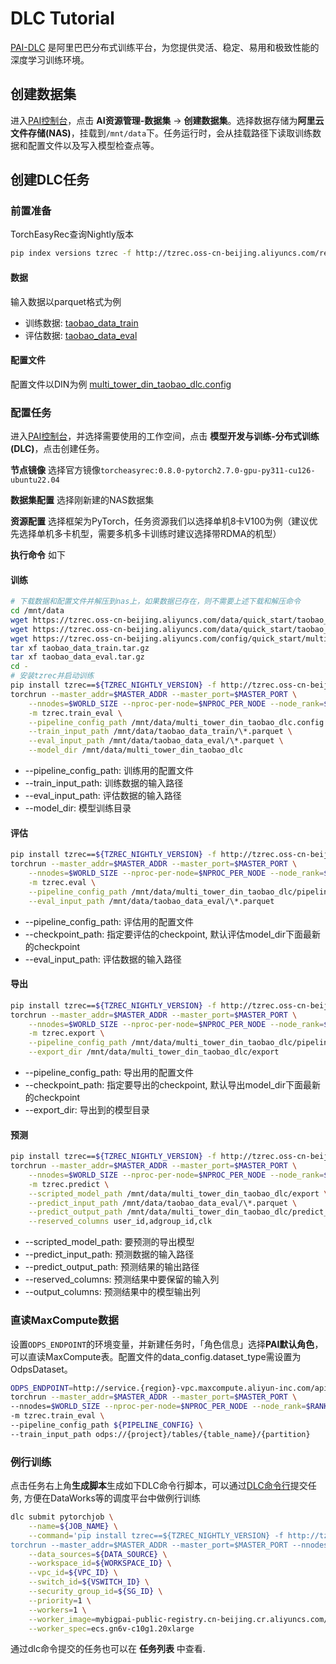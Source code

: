 # DLC Tutorial

[PAI-DLC](https://help.aliyun.com/zh/pai/user-guide/container-training) 是阿里巴巴分布式训练平台，为您提供灵活、稳定、易用和极致性能的深度学习训练环境。

## 创建数据集

进入[PAI控制台](https://pai.console.aliyun.com/)，点击 **AI资源管理-数据集** -> **创建数据集**。选择数据存储为**阿里云文件存储(NAS)**，挂载到`/mnt/data`下。任务运行时，会从挂载路径下读取训练数据和配置文件以及写入模型检查点等。

## 创建DLC任务

### 前置准备

TorchEasyRec查询Nightly版本

```bash
pip index versions tzrec -f http://tzrec.oss-cn-beijing.aliyuncs.com/release/nightly/repo.html --trusted-host tzrec.oss-cn-beijing.aliyuncs.com
```

#### 数据

输入数据以parquet格式为例

- 训练数据: [taobao_data_train](https://tzrec.oss-cn-beijing.aliyuncs.com/data/quick_start/taobao_data_train.tar.gz)
- 评估数据: [taobao_data_eval](https://tzrec.oss-cn-beijing.aliyuncs.com/data/quick_start/taobao_data_eval.tar.gz)

#### 配置文件

配置文件以DIN为例 [multi_tower_din_taobao_dlc.config](https://tzrec.oss-cn-beijing.aliyuncs.com/config/quick_start/multi_tower_din_taobao_dlc.config)

### 配置任务

进入[PAI控制台](https://pai.console.aliyun.com)，并选择需要使用的工作空间，点击 **模型开发与训练-分布式训练(DLC)**，点击创建任务。

**节点镜像** 选择官方镜像`torcheasyrec:0.8.0-pytorch2.7.0-gpu-py311-cu126-ubuntu22.04`

**数据集配置** 选择刚新建的NAS数据集

**资源配置** 选择框架为PyTorch，任务资源我们以选择单机8卡V100为例（建议优先选择单机多卡机型，需要多机多卡训练时建议选择带RDMA的机型）

**执行命令** 如下

#### 训练

```bash
# 下载数据和配置文件并解压到nas上，如果数据已存在，则不需要上述下载和解压命令
cd /mnt/data
wget https://tzrec.oss-cn-beijing.aliyuncs.com/data/quick_start/taobao_data_train.tar.gz
wget https://tzrec.oss-cn-beijing.aliyuncs.com/data/quick_start/taobao_data_eval.tar.gz
wget https://tzrec.oss-cn-beijing.aliyuncs.com/config/quick_start/multi_tower_din_taobao_dlc.config
tar xf taobao_data_train.tar.gz
tar xf taobao_data_eval.tar.gz
cd -
# 安装tzrec并启动训练
pip install tzrec==${TZREC_NIGHTLY_VERSION} -f http://tzrec.oss-cn-beijing.aliyuncs.com/release/nightly/repo.html --trusted-host tzrec.oss-cn-beijing.aliyuncs.com
torchrun --master_addr=$MASTER_ADDR --master_port=$MASTER_PORT \
    --nnodes=$WORLD_SIZE --nproc-per-node=$NPROC_PER_NODE --node_rank=$RANK \
    -m tzrec.train_eval \
    --pipeline_config_path /mnt/data/multi_tower_din_taobao_dlc.config \
    --train_input_path /mnt/data/taobao_data_train/\*.parquet \
    --eval_input_path /mnt/data/taobao_data_eval/\*.parquet \
    --model_dir /mnt/data/multi_tower_din_taobao_dlc
```

- --pipeline_config_path: 训练用的配置文件
- --train_input_path: 训练数据的输入路径
- --eval_input_path: 评估数据的输入路径
- --model_dir: 模型训练目录

#### 评估

```bash
pip install tzrec==${TZREC_NIGHTLY_VERSION} -f http://tzrec.oss-cn-beijing.aliyuncs.com/release/nightly/repo.html --trusted-host tzrec.oss-cn-beijing.aliyuncs.com
torchrun --master_addr=$MASTER_ADDR --master_port=$MASTER_PORT \
    --nnodes=$WORLD_SIZE --nproc-per-node=$NPROC_PER_NODE --node_rank=$RANK \
    -m tzrec.eval \
    --pipeline_config_path /mnt/data/multi_tower_din_taobao_dlc/pipeline.config \
    --eval_input_path /mnt/data/taobao_data_eval/\*.parquet
```

- --pipeline_config_path: 评估用的配置文件
- --checkpoint_path: 指定要评估的checkpoint, 默认评估model_dir下面最新的checkpoint
- --eval_input_path: 评估数据的输入路径

#### 导出

```bash
pip install tzrec==${TZREC_NIGHTLY_VERSION} -f http://tzrec.oss-cn-beijing.aliyuncs.com/release/nightly/repo.html --trusted-host tzrec.oss-cn-beijing.aliyuncs.com
torchrun --master_addr=$MASTER_ADDR --master_port=$MASTER_PORT \
    --nnodes=$WORLD_SIZE --nproc-per-node=$NPROC_PER_NODE --node_rank=$RANK \
    -m tzrec.export \
    --pipeline_config_path /mnt/data/multi_tower_din_taobao_dlc/pipeline.config \
    --export_dir /mnt/data/multi_tower_din_taobao_dlc/export
```

- --pipeline_config_path: 导出用的配置文件
- --checkpoint_path: 指定要导出的checkpoint, 默认导出model_dir下面最新的checkpoint
- --export_dir: 导出到的模型目录

#### 预测

```bash
pip install tzrec==${TZREC_NIGHTLY_VERSION} -f http://tzrec.oss-cn-beijing.aliyuncs.com/release/nightly/repo.html --trusted-host tzrec.oss-cn-beijing.aliyuncs.com
torchrun --master_addr=$MASTER_ADDR --master_port=$MASTER_PORT \
    --nnodes=$WORLD_SIZE --nproc-per-node=$NPROC_PER_NODE --node_rank=$RANK \
    -m tzrec.predict \
    --scripted_model_path /mnt/data/multi_tower_din_taobao_dlc/export \
    --predict_input_path /mnt/data/taobao_data_eval/\*.parquet \
    --predict_output_path /mnt/data/multi_tower_din_taobao_dlc/predict_result \
    --reserved_columns user_id,adgroup_id,clk
```

- --scripted_model_path: 要预测的导出模型
- --predict_input_path: 预测数据的输入路径
- --predict_output_path: 预测结果的输出路径
- --reserved_columns: 预测结果中要保留的输入列
- --output_columns: 预测结果中的模型输出列

### 直读MaxCompute数据

设置`ODPS_ENDPOINT`的环境变量，并新建任务时，「角色信息」选择**PAI默认角色**，可以直读MaxCompute表。配置文件的data_config.dataset_type需设置为OdpsDataset。

```bash
ODPS_ENDPOINT=http://service.{region}-vpc.maxcompute.aliyun-inc.com/api \
torchrun --master_addr=$MASTER_ADDR --master_port=$MASTER_PORT \
--nnodes=$WORLD_SIZE --nproc-per-node=$NPROC_PER_NODE --node_rank=$RANK \
-m tzrec.train_eval \
--pipeline_config_path ${PIPELINE_CONFIG} \
--train_input_path odps://{project}/tables/{table_name}/{partition}
```

### 例行训练

点击任务右上角**生成脚本**生成如下DLC命令行脚本，可以通过[DLC命令行](https://help.aliyun.com/document_detail/214317.html)提交任务, 方便在DataWorks等的调度平台中做例行训练

```bash
dlc submit pytorchjob \
    --name=${JOB_NAME} \
    --command='pip install tzrec==${TZREC_NIGHTLY_VERSION} -f http://tzrec.oss-cn-beijing.aliyuncs.com/release/nightly/repo.html --trusted-host tzrec.oss-cn-beijing.aliyuncs.com
torchrun --master_addr=$MASTER_ADDR --master_port=$MASTER_PORT --nnodes=$WORLD_SIZE --nproc-per-node=$NPROC_PER_NODE --node_rank=$RANK -m tzrec.train_eval --pipeline_config_path /mnt/data/multi_tower_din_taobao_dlc.config --train_input_path /mnt/data/data/taobao_data_train/\*.parquet --eval_input_path /mnt/data/taobao_data_eval/\*.parquet --model_dir /mnt/data/multi_tower_din_taobao_dlc' \
    --data_sources=${DATA_SOURCE} \
    --workspace_id=${WORKSPACE_ID} \
    --vpc_id=${VPC_ID} \
    --switch_id=${VSWITCH_ID} \
    --security_group_id=${SG_ID} \
    --priority=1 \
    --workers=1 \
    --worker_image=mybigpai-public-registry.cn-beijing.cr.aliyuncs.com/easyrec/tzrec-devel:${TZREC_DOCKER_VERSION} \
    --worker_spec=ecs.gn6v-c10g1.20xlarge
```

通过dlc命令提交的任务也可以在 **任务列表** 中查看.
